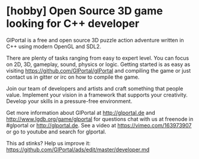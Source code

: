 # [hobby] Open Source 3D game looking for C++ developer

GlPortal is a free and open source 3D puzzle action adventure written in C++ using modern OpenGL and SDL2.

There are plenty of tasks ranging from easy to expert level. You can focus on 2D, 3D, gameplay, sound, physics or logic. 
Getting started is as easy as visiting https://github.com/GlPortal/glPortal and compiling the game or just contact us in
gitter or irc on how to compile the game.

Join our team of developers and artists and craft something that people value. Implement your vision in a framework that supports your creativity. Develop your skills in a pressure-free environment.

Get more information about GlPortal at http://glportal.de and http://www.lgdb.org/game/glportal for questions chat with us at freenode in #glportal or http://glportal.de. See a video at https://vimeo.com/163973907 or go to youtube and search for glportal.

This ad stinks? Help us improve it: https://github.com/GlPortal/ads/edit/master/developer.md
